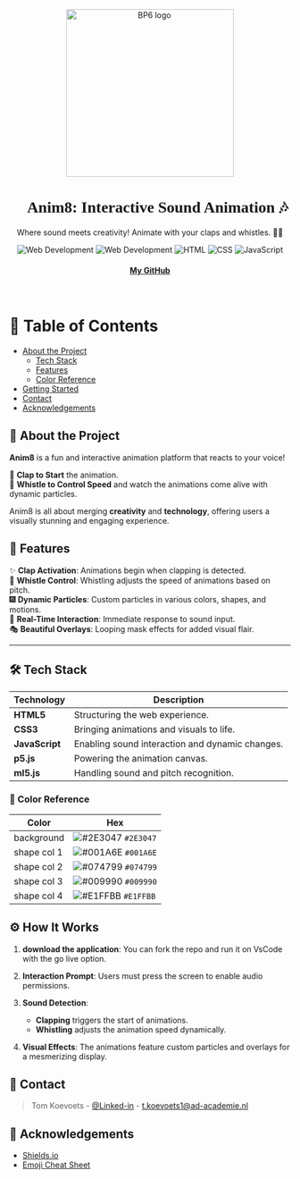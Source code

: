 <div align="center">

<img src="https://github.com/user-attachments/assets/a1e43f80-891a-40fd-a816-ea1f615b0a72" alt="BP6 logo" width="300"/>
  
<h1 style="font-family: 'Comic Sans MS', cursive; font-weight: bold;">
🎨 Anim8: Interactive Sound Animation 🎶
</h1>

<p>Where sound meets creativity! Animate with your claps and whistles. 👏🎵</p>
  
  
<!-- Badges -->
<p align="center">
  <!-- main contributor -->
  <img src="https://img.shields.io/badge/Contributors-TomKoevoets-pink" alt="Web Development">
  
  <!-- contributor -->
  <img src="https://img.shields.io/badge/ML-ml5.js 0.12.2.-purple" alt="Web Development">
  
  <!-- HTML Badge -->
  <img src="https://img.shields.io/badge/AnimateFramework-P5.JS-red" alt="HTML">
  
  <!-- CSS Badge -->
  <img src="https://img.shields.io/badge/CSS-3-blue" alt="CSS">
  
  <!-- JavaScript Badge -->
  <img src="https://img.shields.io/badge/JavaScript-ES6-yellowk" alt="JavaScript">
</p>
   
<h4>
    <a href="https://github.com/tomkoevoets">My GitHub</a>
  </h4>
</div>

<br />

<!-- Table of Contents -->
# :notebook_with_decorative_cover: Table of Contents

- [About the Project](#star2-about-the-project)
  * [Tech Stack](#space_invader-tech-stack)
  * [Features](#dart-features)
  * [Color Reference](#art-color-reference)
- [Getting Started](#toolbox-getting-started)
- [Contact](#contact)
- [Acknowledgements](#gem-acknowledgements)


<!-- About the Project -->
## :star2: About the Project
**Anim8** is a fun and interactive animation platform that reacts to your voice!  

👏 **Clap to Start** the animation.  
🎵 **Whistle to Control Speed** and watch the animations come alive with dynamic particles.  

Anim8 is all about merging **creativity** and **technology**, offering users a visually stunning and engaging experience.

## 🚀 **Features**

✨ **Clap Activation**: Animations begin when clapping is detected.  
🎤 **Whistle Control**: Whistling adjusts the speed of animations based on pitch.  
🎆 **Dynamic Particles**: Custom particles in various colors, shapes, and motions.  
🔄 **Real-Time Interaction**: Immediate response to sound input.  
🎭 **Beautiful Overlays**: Looping mask effects for added visual flair.

---

## 🛠️ **Tech Stack**

| Technology       | Description                                      |
|-------------------|--------------------------------------------------|
| **HTML5**        | Structuring the web experience.                  |
| **CSS3**         | Bringing animations and visuals to life.         |
| **JavaScript**   | Enabling sound interaction and dynamic changes.  |
| **p5.js**        | Powering the animation canvas.                   |
| **ml5.js**       | Handling sound and pitch recognition.            |


<!-- Color Reference -->
### :art: Color Reference

| Color                  | Hex                                                                |
| ---------------------- | ------------------------------------------------------------------ |
| background   | ![#2E3047](https://via.placeholder.com/10/2E3047?text=+) `#2E3047` |
| shape col 1         | ![#001A6E](https://via.placeholder.com/10/B94D4D/000000?text=+) `#001A6E` |
| shape col 2            | ![#074799](https://via.placeholder.com/10/F5F5F5/000000?text=+) `#074799` |
| shape col 3            | ![#009990](https://via.placeholder.com/10/FAE502/000000?text=+) `#009990` |
| shape col 4            | ![#E1FFBB](https://via.placeholder.com/10/000000/FFFFFF?text=+) `#E1FFBB` |


## ⚙️ **How It Works**

1. **download the application**: You can fork the repo and run it on VsCode with the go live option.
  
2. **Interaction Prompt**: Users must press the screen to enable audio permissions.
3. **Sound Detection**:  
   - **Clapping** triggers the start of animations.  
   - **Whistling** adjusts the animation speed dynamically.  
4. **Visual Effects**: The animations feature custom particles and overlays for a mesmerizing display.



<!-- Contact -->
## 💬 Contact

> Tom Koevoets - [@Linked-in](https://www.linkedin.com/in/tom-koevoets-7373b6294/) - t.koevoets1@ad-academie.nl <br/>


<!-- Acknowledgments -->
## :gem: Acknowledgements

 - [Shields.io](https://shields.io/)
 - [Emoji Cheat Sheet](https://github.com/ikatyang/emoji-cheat-sheet/blob/master/README.md#travel--places)
